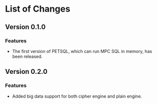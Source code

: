 # List of Changes

## Version 0.1.0

### Features

-  The first version of PETSQL, which can run MPC SQL in memory, has been released.

## Version 0.2.0

### Features

- Added big data support for both cipher engine and plain engine.
